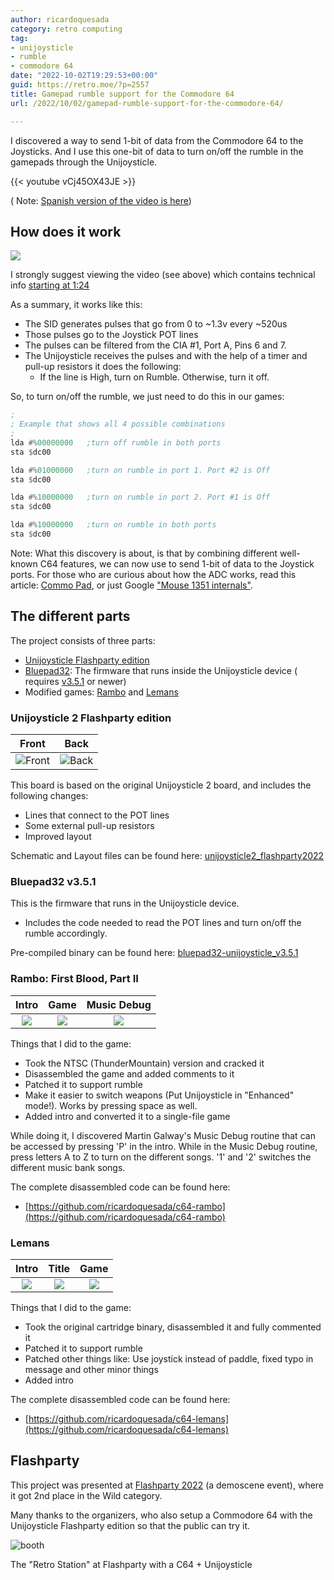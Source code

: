 ```yaml
---
author: ricardoquesada
category: retro computing
tag:
- unijoysticle
- rumble
- commodore 64
date: "2022-10-02T19:29:53+00:00"
guid: https://retro.moe/?p=2557
title: Gamepad rumble support for the Commodore 64
url: /2022/10/02/gamepad-rumble-support-for-the-commodore-64/

---
```


I discovered a way to send 1-bit of data from the Commodore 64 to the Joysticks.
And I use this one-bit of data to turn on/off the rumble in the gamepads through
the Unijoysticle.

{{< youtube vCj45OX43JE >}}

(
Note: [Spanish version of the video is here](https://www.youtube.com/watch?v=0pEDP2tvvQc))

## How does it work

![](https://lh3.googleusercontent.com/pw/AL9nZEW1jK6IsMJQrHdXyUQtQ2jVnDTAlWXk8G6kQvQT29BoMz0-0LXujgGXfnAHvCBB1Bsy9WG5JEOhvlBItmWf_HOl115fwNGnTTd1IMNns1dfZeJLLGnNt8aot6KIbwbmKJLuOZi-eYgzk84GfuVOrji_rw=-no?authuser=0)

I strongly suggest viewing the video (see above) which contains technical
info [starting at 1:24](https://youtu.be/vCj45OX43JE?t=84)

As a summary, it works like this:

- The SID generates pulses that go from 0 to ~1.3v every ~520us
- Those pulses go to the Joystick POT lines
- The pulses can be filtered from the CIA #1, Port A, Pins 6 and 7.
- The Unijoysticle receives the pulses and with the help of a timer and pull-up
  resistors it does the following:
    - If the line is High, turn on Rumble. Otherwise, turn it off.

So, to turn on/off the rumble, we just need to do this in our games:

```asm
;
; Example that shows all 4 possible combinations
;
lda #%00000000   ;turn off rumble in both ports
sta $dc00

lda #%01000000   ;turn on rumble in port 1. Port #2 is Off
sta $dc00

lda #%10000000   ;turn on rumble in port 2. Port #1 is Off
sta $dc00

lda #%10000000   ;turn on rumble in both ports
sta $dc00
```

Note: What this discovery is about, is that by combining different well-known
C64 features, we can now use to send 1-bit of data to the Joystick ports. For
those who are curious about how the ADC works, read this
article: [Commo Pad](https://janderogee.com/projects/COMMO_PAD/COMMO_PAD.htm),
or just
Google ["Mouse 1351 internals"](https://letmegooglethat.com/?q=Mouse+1351+internals).

## The different parts

The project consists of three parts:

- [Unijoysticle Flashparty edition](https://github.com/ricardoquesada/unijoysticle2/tree/main/board/unijoysticle2_flashparty2022)
- [Bluepad32](https://github.com/ricardoquesada/bluepad32): The firmware that
  runs inside the Unijoysticle device (
  requires [v3.5.1](https://github.com/ricardoquesada/bluepad32/releases/tag/release_v3.5.1)
  or newer)
- Modified games: [Rambo](https://github.com/ricardoquesada/c64-rambo)
  and [Lemans](https://github.com/ricardoquesada/c64-lemans)

### Unijoysticle 2 Flashparty edition

|                           Front                           |                          Back                           |
|:---------------------------------------------------------:|:-------------------------------------------------------:|
| ![Front](/images/2022_10_02_flashparty_edition_front.png) | ![Back](/images/2022_10_02_flashparty_edition_back.png) |

This board is based on the original Unijoysticle 2 board, and includes the
following changes:

- Lines that connect to the POT lines
- Some external pull-up resistors
- Improved layout

Schematic and Layout files can be found
here: [unijoysticle2\_flashparty2022](https://github.com/ricardoquesada/unijoysticle2/tree/main/board/unijoysticle2_flashparty2022)

### Bluepad32 v3.5.1

This is the firmware that runs in the Unijoysticle device.

- Includes the code needed to read the POT lines and turn on/off the rumble
  accordingly.

Pre-compiled binary can be found
here: [bluepad32-unijoysticle\_v3.5.1](https://github.com/ricardoquesada/bluepad32/releases/tag/release_v3.5.1)

### Rambo: First Blood, Part II

|                                          Intro                                          |                                          Game                                           |                                          Music Debug                                          |
|:---------------------------------------------------------------------------------------:|:---------------------------------------------------------------------------------------:|:---------------------------------------------------------------------------------------------:|
| ![](https://gitlab.com/ricardoquesada/c64-rambo/-/raw/main/images/screenshot_intro.png) | ![](https://gitlab.com/ricardoquesada/c64-rambo/-/raw/main/images/screenshot_game1.png) | ![](https://gitlab.com/ricardoquesada/c64-rambo/-/raw/main/images/screenshot_music_debug.png) 

Things that I did to the game:

- Took the NTSC (ThunderMountain) version and cracked it
- Disassembled the game and added comments to it
- Patched it to support rumble
- Make it easier to switch weapons (Put Unijoysticle in "Enhanced" mode!). Works
  by pressing space as well.
- Added intro and converted it to a single-file game

While doing it, I discovered Martin Galway's Music Debug routine that can be
accessed by pressing 'P' in the intro. While in the Music Debug routine, press
letters A to Z to turn on the different songs. '1' and '2' switches the
different music bank songs.

The complete disassembled code can be found here:

- [https://github.com/ricardoquesada/c64-rambo](https://github.com/ricardoquesada/c64-rambo)

### Lemans

|                                          Intro                                           |                                          Title                                           |                                          Game                                           |
|:----------------------------------------------------------------------------------------:|:----------------------------------------------------------------------------------------:|:---------------------------------------------------------------------------------------:|
| ![](https://gitlab.com/ricardoquesada/c64-lemans/-/raw/main/images/screenshot_intro.png) | ![](https://gitlab.com/ricardoquesada/c64-lemans/-/raw/main/images/screenshot_title.png) | ![](https://gitlab.com/ricardoquesada/c64-lemans/-/raw/main/images/screenshot_game.png) |

Things that I did to the game:

- Took the original cartridge binary, disassembled it and fully commented it
- Patched it to support rumble
- Patched other things like: Use joystick instead of paddle, fixed typo in
  message and other minor things
- Added intro

The complete disassembled code can be found here:

- [https://github.com/ricardoquesada/c64-lemans](https://github.com/ricardoquesada/c64-lemans)

## Flashparty

This project was presented
at [Flashparty 2022](https://flashparty.rebelion.digital/) (a demoscene event),
where it got 2nd place in the Wild category.

Many thanks to the organizers, who also setup a Commodore 64 with the
Unijoysticle Flashparty edition so that the public can try it.

![booth](/images/2022_10_02_flashparty_booth.jpeg)

The "Retro Station" at Flashparty with a C64 + Unijoysticle
